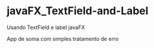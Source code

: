 # javaFX_TextField-and-Label
Usando TextField e label javaFX

App de soma com simples tratamento de erro

